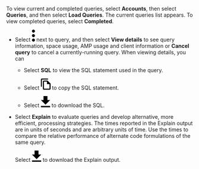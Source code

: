 
To view current and completed queries, select **Accounts**, then select **Queries**, and then select **Load Queries**. The current queries list appears. To view completed queries, select **Completed**.

-   Select ![""](Images/zsz1597101912145.svg) next to query, and then select **View details** to see query information, space usage, AMP usage and client information or **Cancel query** to cancel a currently-running query. When viewing details, you can

    -   Select **SQL** to view the SQL statement used in the query.

    -   Select ![""](Images/cty1620686895907.svg) to copy the SQL statement.

    -   Select ![""](Images/qie1590719586762.svg) to download the SQL.

-   Select **Explain** to evaluate queries and develop alternative, more efficient, processing strategies. The times reported in the Explain output are in units of seconds and are arbitrary units of time. Use the times to compare the relative performance of alternate code formulations of the same query.

    Select ![""](Images/qie1590719586762.svg) to download the Explain output.



